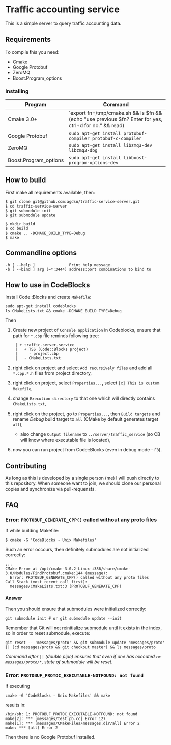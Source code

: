 # Traffic accounting service

This is a simple server to query traffic accounting data.

## Requirements

To compile this you need:

* Cmake
* Google Protobuf
* ZeroMQ
* Boost.Program_options

### Installing

|Program|Command|
|---|---|
    Cmake 3.0+|`export fn=/tmp/cmake.sh && ls $fn && (echo "use previous $fn? Enter for yes, ctrl+d for no." && read) || (wget -O $fn http://www.cmake.org/files/v3.0/cmake-3.0.2-Linux-i386.sh 1>&2) && (cd /opt && sudo bash ${fn} && echo sudo ln -f -s /opt/cmake*/bin/cmake /usr/local/bin/cmake && cd -)`
    Google Protobuf|`sudo apt-get install protobuf-compiler protobuf-c-compiler`
    ZeroMQ|`sudo apt-get install libzmq3-dev libzmq3-dbg`
    Boost.Program_options|`sudo apt-get install libboost-program-options-dev`

## How to build

First make all requirements available, then:

    $ git clone git@github.com:agdsn/traffic-service-server.git
    $ cd traffic-service-server
    $ git submodule init
    $ git submodule update
    
    $ mkdir build
    $ cd build
    $ cmake .. -DCMAKE_BUILD_TYPE=Debug
    $ make

## Commandline options

    -h [ --help ]               Print help message.
    -b [ --bind ] arg (=*:3444) address:port combinations to bind to

## How to use in CodeBlocks

Install Code::Blocks and create `Makefile`:

    sudo apt-get install codeblocks
    ls CMakeLists.txt && cmake -DCMAKE_BUILD_TYPE=Debug

Then

1. Create new project of `Console application` in Codeblocks, ensure that path for `*.cbp` file reminds following tree:

        | + traffic-server-service
        |   + TSS (Code::Blocks project)
        |     - project.cbp
        |   - CMakeLists.txt

2. right click on project and select `Add recursively files` and add all `*.cpp,*.h` files from project directory,
3. right click on project, select `Properties...`, select `[x] This is custom Makefile`,
4. change `Execution directory` to that one which will directly contains `CMakeLists.txt`,
5. right click on the project, go to `Properties...`, then `Build targets` and rename _Debug_ build target to `all` (CMake by default generates target `all`),
    * also change `Output filename` to `../server/traffic_service` (so CB will know where executable file is located),
6. now you can run project from Code::Blocks (even in debug mode - `F8`).

## Contributing

As long as this is developed by a single person (me) I will push
directly to this repository. When someone want to join, we should
clone our personal copies and synchronize via pull-requensts.

## FAQ

### Error: `PROTOBUF_GENERATE_CPP()` called without any proto files

If while building Makefile:

    $ cmake -G 'CodeBlocks - Unix Makefiles'

Such an error occcurs, then definitely submodules are not initialized correctly:

    ...
    CMake Error at /opt/cmake-3.0.2-Linux-i386/share/cmake-3.0/Modules/FindProtobuf.cmake:144 (message):
      Error: PROTOBUF_GENERATE_CPP() called without any proto files
    Call Stack (most recent call first):
      messages/CMakeLists.txt:3 (PROTOBUF_GENERATE_CPP)

#### Answer

Then you should ensure that submodules were initialized correctly:

    git submodule init # or git submodule update --init

Remember that Git will not reinitialize submodule until it exists in the index,
so in order to reset submodule, execute:

    git reset -- 'messages/proto' && git submodule update 'messages/proto' || (cd messages/proto && git checkout master) && ls messages/proto

_Command after `||` (double pipe) ensures that even if one has executed `rm messages/proto/*`, state of submodule will be reset._

### Error: `PROTOBUF_PROTOC_EXECUTABLE-NOTFOUND: not found`

If executing

    cmake -G 'CodeBlocks - Unix Makefiles' && make

results in:

    /bin/sh: 1: PROTOBUF_PROTOC_EXECUTABLE-NOTFOUND: not found
    make[2]: *** [messages/test.pb.cc] Error 127
    make[1]: *** [messages/CMakeFiles/messages.dir/all] Error 2
    make: *** [all] Error 2

Then there is no Google Protobuf installed.
